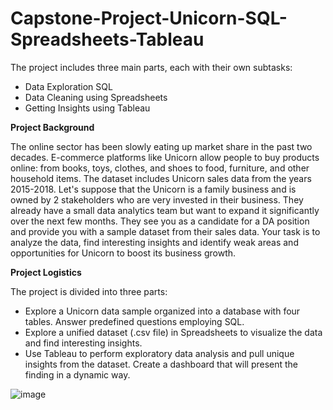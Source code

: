 # Capstone-Project-Unicorn-SQL-Spreadsheets-Tableau
The project includes three main parts, each with their own subtasks:

- Data Exploration SQL
- Data Cleaning using Spreadsheets
- Getting Insights using Tableau

**Project Background**

The online sector has been slowly eating up market share in the past two decades. E-commerce platforms like Unicorn allow people to buy products online: from books, toys, clothes, and shoes to food, furniture, and other household items. The  dataset includes Unicorn sales data from the years 2015-2018.
Let's suppose that the Unicorn is a family business and is owned by 2 stakeholders who are very invested in their business. They already have a small data analytics team but want to expand it significantly over the next few months. They see you as a candidate for a DA position and provide you with a sample dataset from their sales data.
Your task is to analyze the data, find interesting insights and identify weak areas and opportunities for Unicorn to boost its business growth.

**Project Logistics**

The project is divided into three parts:
- Explore a Unicorn data sample organized into a database with four tables. Answer predefined questions employing SQL.
- Explore a unified dataset (.csv file) in Spreadsheets to visualize the data and find interesting insights.
- Use Tableau to perform exploratory data analysis and pull unique insights from the dataset. Create a dashboard that will present the finding in a dynamic way.

![image](https://github.com/Babita-03/Capstone-Project-Unicorn-SQL-Spreadsheets-Tableau/assets/130641794/bc68a368-d471-4e65-a477-6ee6179333b5)

